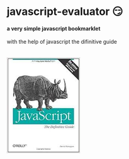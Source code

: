 # javascript-evaluator 😏                                                                                                                                                                                                         
#### a very simple javascript bookmarklet 
 
with the help of javascript the difinitive guide<br/><br/><br/>
![difinitive guide](download.jpg)
